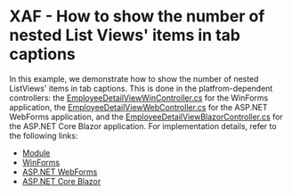 # XAF - How to show the number of nested List Views' items in tab captions

In this example, we demonstrate how to show the number of nested ListViews' items in tab captions. This is done in the platfrom-dependent controllers: the [EmployeeDetailViewWinController.cs](./DetailViewTabCount/WinForms/CS/DetailViewTabCount.Module.Win/Controllers/EmployeeDetailViewWinController.cs) for the WinForms application, the [EmployeeDetailViewWebController.cs](./DetailViewTabCount/ASP.NET/WebForms/CS/DetailViewTabCount.Module.Web/Controllers/EmployeeDetailViewWebController.cs) for the ASP.NET WebForms application, and the [EmployeeDetailViewBlazorController.cs](./DetailViewTabCount/ASP.NET/Blazor/DetailViewTabCount.Module.Blazor/Controllers/EmployeeDetailViewBlazorController.cs) for the ASP.NET Core Blazor application. For implementation details, refer to the following links:
* [Module](./DetailViewTabCount/Module) 
* [WinForms](./DetailViewTabCount/WinForms) 
* [ASP.NET WebForms](./DetailViewTabCount/ASP.NET/WebForms) 
* [ASP.NET Core Blazor](./DetailViewTabCount/ASP.NET/Blazor) 
